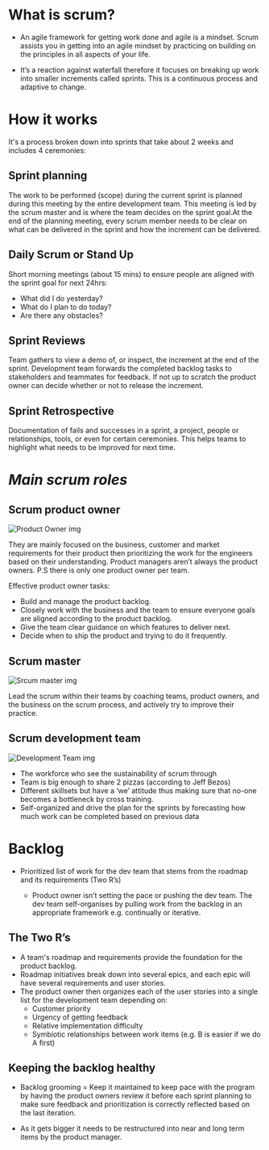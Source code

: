 # **What is scrum?**

* An agile framework for getting work done and agile is a mindset. Scrum assists you in getting into an agile   mindset by practicing on building on the principles in all aspects of your life.

* It’s a reaction against waterfall therefore it focuses on breaking up work into smaller increments called sprints. This is a continuous process and adaptive to change.


# **How it works**
It's a process broken down into sprints that take about 2 weeks and includes 4 ceremonies:

## Sprint planning

The work to be performed (scope) during the current sprint is planned during this meeting by the entire development team. This meeting is led by the scrum master and is where the team decides on the sprint goal.At the end of the planning meeting, every scrum member needs to be clear on what can be delivered in the sprint and how the increment can be delivered.

## Daily Scrum or Stand Up

Short morning meetings (about 15 mins) to ensure people are aligned with the sprint goal for next 24hrs:
- What did I do yesterday?
- What do I plan to do today?
- Are there any obstacles?

## Sprint Reviews
Team gathers to view a demo of, or inspect, the increment at the end of the sprint. Development team forwards the completed backlog tasks to stakeholders and teammates for feedback. If not up to scratch the product owner can decide whether or not to release the increment.

## Sprint Retrospective

Documentation of fails and successes in a sprint, a project, people or relationships, tools, or even for certain ceremonies. This helps teams to highlight what needs to be improved for next time.

# *Main scrum roles*

## Scrum product owner

![Product Owner img](https://wac-cdn.atlassian.com/dam/jcr:e65c7b56-55e3-47e5-8e6b-ba80afa95a0f/Scrum-Product%20Owner-revised.png?cdnVersion=1000)

They are mainly focused on the business, customer and market requirements for their product then prioritizing the work for the engineers based on their understanding. Product managers aren’t always the product owners. P.S there is only one product owner per team. 

Effective product owner tasks:

* Build and manage the product backlog.
* Closely work with the business and the team to ensure everyone goals are aligned according to the product backlog.
* Give the team clear guidance on which features to deliver next.
* Decide when to ship the product and trying to do it frequently.
 
## Scrum master

![Srcum master img](https://wac-cdn.atlassian.com/dam/jcr:98d24faa-dd1e-4563-b389-85dc58b13b77/Scrum-Master-revised.png?cdnVersion=1000)

Lead the scrum within their teams by coaching teams, product owners, and the business on the scrum process, and actively try to improve their practice.

## Scrum development team

![Development Team img](https://wac-cdn.atlassian.com/dam/jcr:f085fea0-5149-4b9a-9fe1-7e9fd32dc0da/Scrum-Development%20team-revised.png?cdnVersion=1000)

* The workforce who see the sustainability of scrum through
* Team is big enough to share 2 pizzas (according to Jeff Bezos)
* Different skillsets but have a ‘we’ attitude thus making sure that no-one becomes a bottleneck by cross training. 
* Self-organized and drive the plan for the sprints by forecasting how much work can be completed based on previous data 

# **Backlog**

* Prioritized list of work for the dev team that stems from the roadmap and its requirements (Two R’s)

    * Product owner isn’t setting the pace or pushing the dev team. The dev team self-organises by pulling work from the backlog in an appropriate framework e.g. continually or iterative. 

## The Two R’s

* A team's roadmap and requirements provide the foundation for the product backlog.
* Roadmap initiatives break down into several epics, and each epic will have several requirements and user stories.
* The product owner then organizes each of the user stories into a single list for the development team depending on:
    * Customer priority
    * Urgency of getting feedback
    * Relative implementation difficulty
    * Symbiotic relationships between work items (e.g. B is easier if we do A first)

## Keeping the backlog healthy
* Backlog grooming = Keep it maintained to keep pace with the program by having the product owners review it before each sprint   planning to make sure feedback and prioritization is correctly reflected based on the last iteration.

* As it gets bigger it needs to be restructured into near and long term items by the product manager.












<!-- ## Welcome to GitHub Pages

You can use the [editor on GitHub](https://github.com/Ewutarek/my-website-about-scrum/edit/master/README.md) to maintain and preview the content for your website in Markdown files.

Whenever you commit to this repository, GitHub Pages will run [Jekyll](https://jekyllrb.com/) to rebuild the pages in your site, from the content in your Markdown files.

### Markdown

Markdown is a lightweight and easy-to-use syntax for styling your writing. It includes conventions for

```markdown
Syntax highlighted code block

# Header 1
## Header 2
### Header 3

- Bulleted
- List

1. Numbered
2. List

**Bold** and _Italic_ and `Code` text

[Link](url) and ![Image](src)
```

For more details see [GitHub Flavored Markdown](https://guides.github.com/features/mastering-markdown/).

### Jekyll Themes

Your Pages site will use the layout and styles from the Jekyll theme you have selected in your [repository settings](https://github.com/Ewutarek/my-website-about-scrum/settings). The name of this theme is saved in the Jekyll `_config.yml` configuration file.

### Support or Contact

Having trouble with Pages? Check out our [documentation](https://help.github.com/categories/github-pages-basics/) or [contact support](https://github.com/contact) and we’ll help you sort it out. -->
